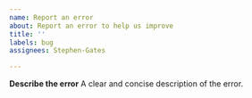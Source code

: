 ```yaml
---
name: Report an error
about: Report an error to help us improve
title: ''
labels: bug
assignees: Stephen-Gates

---
```


**Describe the error**
A clear and concise description of the error.
